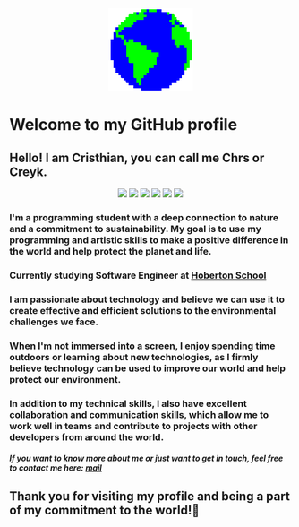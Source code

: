 <p align="center">
    <img alt="Earth" src="https://github.com/jzamora5/jzamora5/raw/main/assets/Earth.gif?raw=true" style="max-width: 100%; display: inline-block;" data-target="animated-image.originalImage">
</p>

 # **Welcome to my GitHub profile**

## Hello! I am Cristhian, you can call me Chrs or Creyk.
<a>
<p align="center">
  <img src="https://img.shields.io/badge/Flask-000000?style=flat&logo=flask&logoColor=white" style="max-width: 100%;">
  <img src="https://img.shields.io/badge/-MySQL-F29111?style=flat&logo=mysql&logoColor=FFFFFF" style="max-width: 100%;">
  <img src="https://img.shields.io/badge/C-00599C?style=flat&logo=c&logoColor=white" style="max-width: 100%;">
  <img src="http://img.shields.io/badge/-Git-F1502F?style=flat&logo=git&logoColor=FFFFFF" style="max-width: 100%;">
  <img src="http://img.shields.io/badge/-VS%20Code-007ACC?style=flat&logo=visual%20studio%20code&logoColor=white" style="max-width: 100%;">
  <img src="http://img.shields.io/badge/-Github-000000?style=flat&logo=github&logoColor=FFFFFF" style="max-width: 100%;">

</p>

### I'm a programming student with a deep connection to nature and a commitment to sustainability. My goal is to use my programming and artistic skills to make a positive difference in the world and help protect the planet and life.
### Currently studying Software Engineer at [Hoberton School](https://www.holbertonschool.com/)

### I am passionate about technology and believe we can use it to create effective and efficient solutions to the environmental challenges we face.
### When I'm not immersed into a screen, I enjoy spending time outdoors or learning about new technologies, as I firmly believe technology can be used to improve our world and help protect our environment.
### In addition to my technical skills, I also have excellent collaboration and communication skills, which allow me to work well in teams and contribute to projects with other developers from around the world.

##### *If you want to know more about me or just want to get in touch, feel free to contact me here: [mail](crisdevs117@gmail.com)*

## **Thank you for visiting my profile and being a part of my commitment to the world!🌱**
